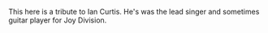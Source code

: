This here is a tribute to Ian Curtis. 
He's was the lead singer and sometimes guitar player for Joy Division.
